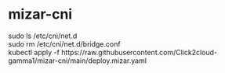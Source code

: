 # mizar-cni
<div>
sudo ls /etc/cni/net.d
  <br>
sudo rm /etc/cni/net.d/bridge.conf
  <br>
kubectl apply -f https://raw.githubusercontent.com/Click2cloud-gamma1/mizar-cni/main/deploy.mizar.yaml
</div>
